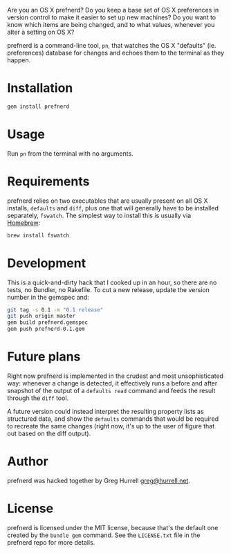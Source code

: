 Are you an OS X prefnerd? Do you keep a base set of OS X preferences in version
control to make it easier to set up new machines? Do you want to know which
items are being changed, and to what values, whenever you alter a setting on OS
X?

prefnerd is a command-line tool, `pn`, that watches the OS X "defaults" (ie.
preferences) database for changes and echoes them to the terminal as they
happen.

# Installation

```sh
gem install prefnerd
```

# Usage

Run `pn` from the terminal with no arguments.

# Requirements

prefnerd relies on two executables that are usually present on all OS X
installs, `defaults` and `diff`, plus one that will generally have to be
installed separately, `fswatch`. The simplest way to install this is usually via
[Homebrew](http://brew.sh/):

```sh
brew install fswatch
```

# Development

This is a quick-and-dirty hack that I cooked up in an hour, so there are no
tests, no Bundler, no Rakefile. To cut a new release, update the version
number in the gemspec and:

```sh
git tag -s 0.1 -m "0.1 release"
git push origin master
gem build prefnerd.gemspec
gem push prefnerd-0.1.gem
```

# Future plans

Right now prefnerd is implemented in the crudest and most unsophisticated way:
whenever a change is detected, it effectively runs a before and after snapshot
of the output of a `defaults read` command and feeds the result through the
`diff` tool.

A future version could instead interpret the resulting property lists as
structured data, and show the `defaults` commands that would be required to
recreate the same changes (right now, it's up to the user of figure that out
based on the diff output).

# Author

prefnerd was hacked together by Greg Hurrell <greg@hurrell.net>.

# License

prefnerd is licensed under the MIT license, because that's the default one
created by the `bundle gem` command. See the `LICENSE.txt` file in the prefnerd
repo for more details.

